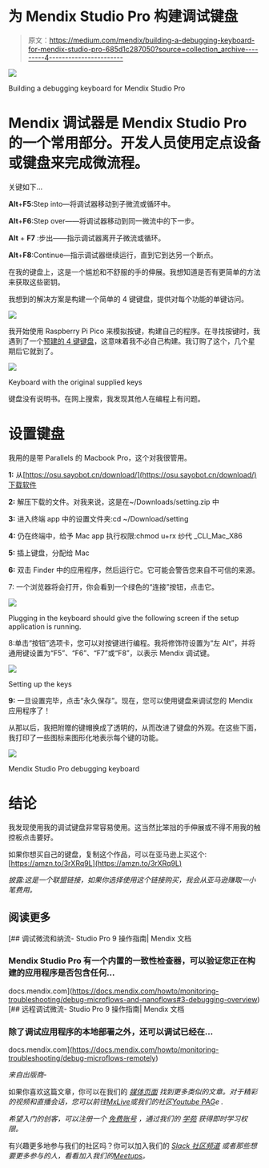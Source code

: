 # 为 Mendix Studio Pro 构建调试键盘

> 原文：<https://medium.com/mendix/building-a-debugging-keyboard-for-mendix-studio-pro-685d1c287050?source=collection_archive---------4----------------------->

![](img/3bb3c28bf4723b0db1caf339ed4e56d6.png)

Building a debugging keyboard for Mendix Studio Pro

# Mendix 调试器是 Mendix Studio Pro 的一个常用部分。开发人员使用定点设备或键盘来完成微流程。

关键如下…

**Alt**+**F5**:Step into—将调试器移动到子微流或循环中。

**Alt**+**F6**:Step over——将调试器移动到同一微流中的下一步。

**Alt** + **F7** :步出——指示调试器离开子微流或循环。

**Alt**+**F8**:Continue—指示调试器继续运行，直到它到达另一个断点。

在我的键盘上，这是一个尴尬和不舒服的手的伸展。我想知道是否有更简单的方法来获取这些密钥。

我想到的解决方案是构建一个简单的 4 键键盘，提供对每个功能的单键访问。

![](img/80bed9a7fea660c8defc1e9dbe5e8a4a.png)

我开始使用 Raspberry Pi Pico 来模拟按键，构建自己的程序。在寻找按键时，我遇到了一个[预建的 4 键键盘](https://amzn.to/3rXRq9L)，这意味着我不必自己构建。我订购了这个，几个星期后它就到了。

![](img/e74ccac7e65a98d8076dd306fa002a23.png)

Keyboard with the original supplied keys

键盘没有说明书。在网上搜索，我发现其他人在编程上有问题。

# 设置键盘

我用的是带 Parallels 的 Macbook Pro，这个对我很管用。

**1:** 从[https://osu.sayobot.cn/download/](https://osu.sayobot.cn/download/)下载软件

**2:** 解压下载的文件。对我来说，这是在~/Downloads/setting.zip 中

**3:** 进入终端 app 中的设置文件夹:cd ~/Download/setting

**4:** 仍在终端中，给予 Mac app 执行权限:chmod u+rx 纱代 _CLI_Mac_X86

**5:** 插上键盘，分配给 Mac

**6:** 双击 Finder 中的应用程序，然后运行它。它可能会警告您来自不可信的来源。

7: 一个浏览器将会打开，你会看到一个绿色的“连接”按钮，点击它。

![](img/015f2b747c3861f4925621888a42b29b.png)

Plugging in the keyboard should give the following screen if the setup application is running.

8:单击“按钮”选项卡，您可以对按键进行编程。我将修饰符设置为“左 Alt”，并将通用键设置为“F5”、“F6”、“F7”或“F8”，以表示 Mendix 调试键。

![](img/40a849afc057b26bab1f43cdf65caa80.png)

Setting up the keys

**9:** 一旦设置完毕，点击“永久保存”。现在，您可以使用键盘来调试您的 Mendix 应用程序了！

从那以后，我把附赠的键帽换成了透明的，从而改进了键盘的外观。在这些下面，我打印了一些图标来图形化地表示每个键的功能。

![](img/5ac5a75db61bba89e991a3725d6b8944.png)

Mendix Studio Pro debugging keyboard

# 结论

我发现使用我的调试键盘非常容易使用。这当然比笨拙的手伸展或不得不用我的触控板点击要好。

如果你想买自己的键盘，复制这个作品，可以在亚马逊上买这个:[https://amzn.to/3rXRq9L](https://amzn.to/3rXRq9L)

*披露:这是一个联盟链接，如果你选择使用这个链接购买，我会从亚马逊赚取一小笔费用。*

## 阅读更多

 [## 调试微流和纳流- Studio Pro 9 操作指南| Mendix 文档

### Mendix Studio Pro 有一个内置的一致性检查器，可以验证您正在构建的应用程序是否包含任何…

docs.mendix.com](https://docs.mendix.com/howto/monitoring-troubleshooting/debug-microflows-and-nanoflows#3-debugging-overview)  [## 远程调试微流- Studio Pro 9 操作指南| Mendix 文档

### 除了调试应用程序的本地部署之外，还可以调试已经在…

docs.mendix.com](https://docs.mendix.com/howto/monitoring-troubleshooting/debug-microflows-remotely) 

*来自出版商-*

如果你喜欢这篇文章，你可以在我们的 [*媒体页面*](https://medium.com/mendix) *找到更多类似的文章。对于精彩的视频和直播会话，您可以前往*[*MxLive*](https://www.mendix.com/live/)*或我们的社区*[*Youtube PAG*](https://www.youtube.com/c/MendixCommunity/community)*e .*

*希望入门的创客，可以注册一个* [*免费账号*](https://signup.mendix.com/link/signup/?source=direct) *，通过我们的* [*学苑*](https://academy.mendix.com/link/home) *获得即时学习权限。*

有兴趣更多地参与我们的社区吗？你可以加入我们的 [*Slack 社区频道*](https://join.slack.com/t/mendixcommunity/shared_invite/zt-hwhwkcxu-~59ywyjqHlUHXmrw5heqpQ) *或者那些想要更多参与的人，看看加入我们的*[*Meetups*](https://developers.mendix.com/meetups/#meetupsNearYou)*。*